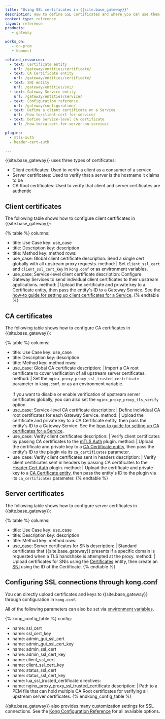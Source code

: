 ```yaml
---
title: "Using SSL certificates in {{site.base_gateway}}"
description: How to define SSL Certificates and where you can use them.
content_type: reference
layout: reference
products:
   - gateway

works_on:
   - on-prem
   - konnect

related_resources:
  - text: Certificate entity
    url: /gateway/entities/certificate/
  - text: CA Certificate entity
    url: /gateway/entities/certificate/
  - text: SNI entity
    url: /gateway/entities/sni/
  - text: Gateway Service entity
    url: /gateway/entities/service/
  - text: Configuration reference
    url: /gateway/configuration/
  - text: Define a client certificate on a Service
    url: /how-to/client-cert-for-service/
  - text: Define Service-level CA certificate
    url: /how-to/ca-cert-for-server-on-service/

plugins:
  - mtls-auth
  - header-cert-auth

---
```


{{site.base_gateway}} uses three types of certificates:
* Client certificates: Used to verify a client as a consumer of a service
* Server certificates: Used to verify that a server is the hostname it claims to be
* CA Root certificates: Used to verify that client and server certificates are authentic

## Client certificates

The following table shows how to configure client certificates in {{site.base_gateway}}:

<!--vale off-->
{% table %}
columns:
  - title: Use Case
    key: use_case
  - title: Description
    key: description
  - title: Method
    key: method
rows:
  - use_case: Global client certificate
    description: Send a single cert globally with all upstream proxy requests.
    method: |
      Set `client_ssl_cert` and `client_ssl_cert_key` in `kong.conf` or as environment variables.
  - use_case: Service-level client certificate
    description: Configure Gateway Services to send individual client certificates to their upstream applications.
    method: |
      Upload the certificate and private key to a Certificate entity, then pass the entity's ID to a Gateway Service. See the [how-to guide for setting up client certificates for a Service](/how-to/client-cert-for-service/).
{% endtable %}
<!--vale on-->


## CA certificates

The following table shows how to configure CA certificates in {{site.base_gateway}}:

<!--vale off-->
{% table %}
columns:
  - title: Use Case
    key: use_case
  - title: Description
    key: description
  - title: Method
    key: method
rows:
  - use_case: Global CA certificate
    description: |
      Import a CA root certificate to cover verification of all upstream server certificates.
    method: |
      Set the `nginx_proxy_proxy_ssl_trusted_certificate` parameter in `kong.conf`, or as an environment variable. 
      <br><br> 
      If you want to disable or enable verification of upstream server certificates globally, you can also set the `nginx_proxy_proxy_tls_verify` option.
  - use_case: Service-level CA certificate
    description: |
      Define individual CA root certificates for each Gateway Service.
    method: |
      Upload the certificate and private key to a CA Certificate entity, then pass the entity's ID to a Gateway Service. 
      See the [how-to guide for setting up CA certificates for a Service](/how-to/ca-cert-for-server-on-service/).
  - use_case: Verify client certificates
    description: |
      Verify client certificates by passing CA certificates to the [mTLS Auth](/plugins/mtls-auth/) plugin.
    method: |
      Upload the certificate and private key to a [CA Certificate entity](/gateway/entities/ca-certificate/), then pass the entity's ID to the plugin via its `ca_certificates` parameter.
  - use_case: Verify client certificates sent in headers
    description: |
      Verify client certificates sent in headers by passing CA certificates to the [Header Cert Auth](/plugins/header-cert-auth/) plugin.
    method: |
      Upload the certificate and private key to a [CA Certificate entity](/gateway/entities/ca-certificate/), then pass the entity's ID to the plugin via its `ca_certificates` parameter.
{% endtable %}
<!--vale on-->
 
## Server certificates

The following table shows how to configure server certificates in {{site.base_gateway}}:

<!--vale off-->
{% table %}
columns:
  - title: Use Case
    key: use_case
  - title: Description
    key: description
  - title: Method
    key: method
rows:
  - use_case: Server certificates for SNIs
    description: |
      Standard certificates that {{site.base_gateway}} presents if a specific domain is requested when a TLS handshake is attempted at the proxy.
    method: |
      Upload certificates for SNIs using the [Certificates](/gateway/entities/certificate/) entity, then create an [SNI](/gateway/entities/sni/) using the ID of the Certificate.
{% endtable %}
<!--vale on-->


## Configuring SSL connections through kong.conf

You can directly upload certificates and keys to {{site.base_gateway}} through configuration in `kong.conf`.

All of the following parameters can also be set via [environment variables](/gateway/manage-kong-conf/).

<!--vale off-->
{% kong_config_table %}
config:
  - name: ssl_cert
  - name: ssl_cert_key
  - name: admin_gui_ssl_cert
  - name: admin_gui_ssl_cert_key
  - name: admin_ssl_cert
  - name: admin_ssl_cert_key
  - name: client_ssl_cert
  - name: client_ssl_cert_key
  - name: status_ssl_cert
  - name: status_ssl_cert_key
  - name: lua_ssl_trusted_certificate
directives:
  - name: nginx_proxy_proxy_ssl_trusted_certificate
    description: |
      Path to a PEM file that can hold multiple CA Root certificates for verifying all upstream server certificates.
{% endkong_config_table %}
<!--vale on-->

{{site.base_gateway}} also provides many customization settings for SSL connections. See the [Kong Configuration Reference](/gateway/configuration/) for all available options.
